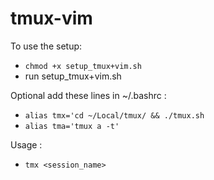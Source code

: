 # tmux-vim
To use the setup:
  - `chmod +x setup_tmux+vim.sh`
  - run setup_tmux+vim.sh
  
Optional add these lines in ~/.bashrc :
  - `alias tmx='cd ~/Local/tmux/ && ./tmux.sh`
  - `alias tma='tmux a -t'`
  
  Usage :
  - `tmx <session_name>` 
